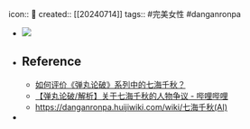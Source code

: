 icon:: 📄
created:: [[20240714]]
tags:: #完美女性 #danganronpa

- ![](https://huiji-thumb.huijistatic.com/danganronpa/uploads/thumb/4/43/七海千秋(AI)_Illustration.png/250px-七海千秋(AI)_Illustration.png)
- ## Reference
  - [如何评价《弹丸论破》系列中的七海千秋？](https://www.zhihu.com/question/351697585)
  - [【弹丸论破/解析】关于七海千秋的人物争议 - 哔哩哔哩](https://www.bilibili.com/read/cv15126744/)
  - https://danganronpa.huijiwiki.com/wiki/七海千秋(AI)
-